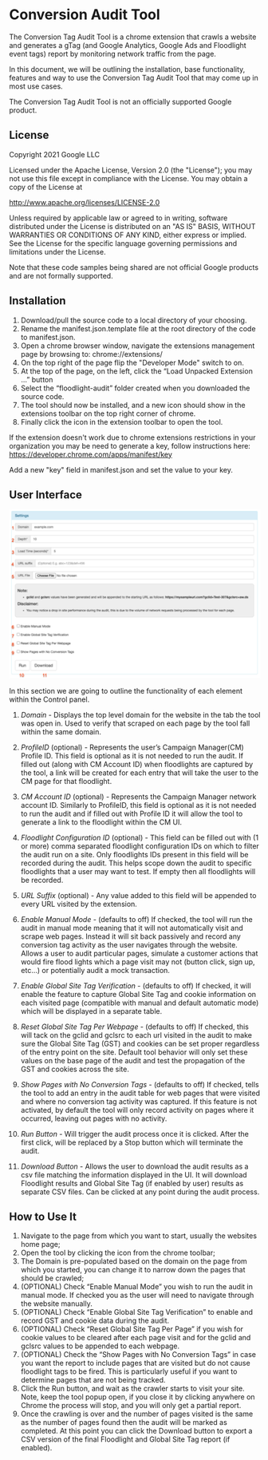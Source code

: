 # Conversion Audit Tool

The Conversion Tag Audit Tool is a chrome extension that crawls a website and
generates a gTag (and Google Analytics, Google Ads and Floodlight event tags)
report by monitoring network traffic from the page.

In this document, we will be outlining the installation, base functionality,
features and way to use the Conversion Tag Audit Tool that may come up in most
use cases.

The Conversion Tag Audit Tool is not an officially supported Google product.

## License

Copyright 2021 Google LLC

Licensed under the Apache License, Version 2.0 (the "License"); you may not use
this file except in compliance with the License. You may obtain a copy of the
License at

http://www.apache.org/licenses/LICENSE-2.0

Unless required by applicable law or agreed to in writing, software distributed
under the License is distributed on an "AS IS" BASIS, WITHOUT WARRANTIES OR
CONDITIONS OF ANY KIND, either express or implied. See the License for the
specific language governing permissions and limitations under the License.

Note that these code samples being shared are not official Google products and
are not formally supported.

## Installation

1.  Download/pull the source code to a local directory of your choosing.
2.  Rename the manifest.json.template file at the root directory of the code to
    manifest.json.
3.  Open a chrome browser window, navigate the extensions management page by
    browsing to: chrome://extensions/
4.  On the top right of the page flip the "Developer Mode" switch to on.
5.  At the top of the page, on the left, click the “Load Unpacked Extension ...”
    button
6.  Select the “floodlight-audit” folder created when you downloaded the source
    code.
7.  The tool should now be installed, and a new icon should show in the
    extensions toolbar on the top right corner of chrome.
8.  Finally click the icon in the extension toolbar to open the tool.

If the extension doesn't work due to chrome extensions restrictions in your
organization you may be need to generate a key, follow instructions here: https://developer.chrome.com/apps/manifest/key

Add a new "key" field in manifest.json and set the value to your key.

## User Interface

![Alt text](ui1.png)

In this section we are going to outline the functionality of each element within
the Control panel.

1.  *Domain* - Displays the top level domain for the website in the tab the tool
    was open in. Used to verify that scraped on each page by the tool fall
    within the same domain.

2.  *ProfileID* (optional) - Represents the user’s Campaign Manager(CM) Profile
    ID. This field is optional as it is not needed to run the audit. If filled
    out (along with CM Account ID) when floodlights are captured by the tool, a
    link will be created for each entry that will take the user to the CM page
    for that floodlight.

3.  *CM Account ID* (optional) - Represents the Campaign Manager network account
    ID. Similarly to ProfileID, this field is optional as it is not needed to
    run the audit and if filled out with Profile ID it will allow the tool to
    generate a link to the floodlight within the CM UI.

4.  *Floodlight Configuration ID* (optional) - This field can be filled out with
    (1 or more) comma separated floodlight configuration IDs on which to filter
    the audit run on a site. Only floodlights IDs present in this field will be
    recorded during the audit. This helps scope down the audit to specific
    floodlights that a user may want to test. If empty then all floodlights will
    be recorded.

5.  *URL Suffix* (optional) - Any value added to this field will be appended to
    every URL visited by the extension.

6.  *Enable Manual Mode* - (defaults to off) If checked, the tool will run the
    audit in manual mode meaning that it will not automatically visit and scrape
    web pages. Instead it will sit back passively and record any conversion
    tag activity as the user navigates through the website. Allows a user to
    audit particular pages, simulate a customer actions that would fire flood
    lights which a page visit may not (button click, sign up, etc...) or
    potentially audit a mock transaction.

6.  *Enable Global Site Tag Verification* - (defaults to off) If checked, it
    will enable the feature to capture Global Site Tag and cookie information on
    each visited page (compatible with manual and default automatic mode) which
    will be displayed in a separate table.

7.  *Reset Global Site Tag Per Webpage* - (defaults to off) If checked, this
    will tack on the gclid and gclsrc to each url visited in the audit to make
    sure the Global Site Tag (GST) and cookies can be set proper regardless of
    the entry point on the site. Default tool behavior will only set these
    values on the base page of the audit and test the propagation of the GST and
    cookies across the site.

8.  *Show Pages with No Conversion Tags* - (defaults to off) If checked, tells the
    tool to add an entry in the audit table for web pages that were
    visited and where no conversion tag activity was captured. If this feature is
    not activated, by default the tool will only record activity on
    pages where it occurred, leaving out pages with no activity.

9.  *Run Button* - Will trigger the audit process once it is clicked. After the
    first click, will be replaced by a Stop button which will terminate the
    audit.

10. *Download Button* - Allows the user to download the audit results as a csv
    file matching the information displayed in the UI. It will download
    Floodlight results and Global Site Tag (if enabled by user) results as
    separate CSV files. Can be clicked at any point during the audit process.

## How to Use It

1.  Navigate to the page from which you want to start, usually the websites home
    page;
2.  Open the tool by clicking the icon from the chrome toolbar;
3.  The Domain is pre-populated based on the domain on the page from which you
    started, you can change it to narrow down the pages that should be crawled;
4.  (OPTIONAL) Check “Enable Manual Mode” you wish to run the audit in manual
    mode. If checked you as the user will need to navigate through the website
    manually.
5.  (OPTIONAL) Check “Enable Global Site Tag Verification” to enable and record
    GST and cookie data during the audit.
6.  (OPTIONAL) Check “Reset Global Site Tag Per Page” if you wish for cookie
    values to be cleared after each page visit and for the gclid and gclsrc
    values to be appended to each webpage.
7.  (OPTIONAL) Check the “Show Pages with No Conversion Tags” in case you want the
    report to include pages that are visited but do not cause floodlight tags to
    be fired. This is particularly useful if you want to determine pages that
    are not being tracked.
8.  Click the Run button, and wait as the crawler starts to visit your site.
    Note, keep the tool popup open, if you close it by clicking anywhere on
    Chrome the process will stop, and you will only get a partial report.
9.  Once the crawling is over and the number of pages visited is the same as the
    number of pages found then the audit will be marked as completed. At this
    point you can click the Download button to export a CSV version of the final
    Floodlight and Global Site Tag report (if enabled).
